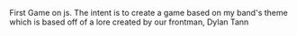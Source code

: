 First Game on js. The intent is to create a game based on my band's theme which is based off of a lore created by our frontman, Dylan Tann 

